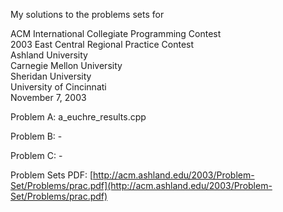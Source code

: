 My solutions to the problems sets for

ACM International Collegiate Programming Contest  
2003 East Central Regional Practice Contest  
Ashland University  
Carnegie Mellon University  
Sheridan University  
University of Cincinnati  
November 7, 2003  
  
  

Problem A: a_euchre_results.cpp

Problem B: -

Problem C: -

Problem Sets PDF: [http://acm.ashland.edu/2003/Problem-Set/Problems/prac.pdf](http://acm.ashland.edu/2003/Problem-Set/Problems/prac.pdf)
